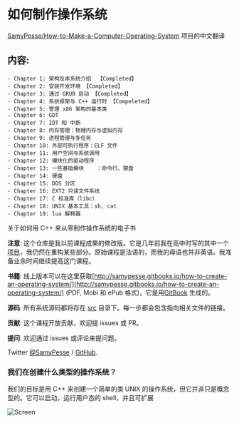 如何制作操作系统
=======================================
[SamyPesse/How-to-Make-a-Computer-Operating-System](https://github.com/SamyPesse/How-to-Make-a-Computer-Operating-System) 项目的中文翻译

## 内容:
	- Chapter 1: 架构及本系统介绍  【Completed】
	- Chapter 2: 安装开发环境 【Completed】
	- Chapter 3: 通过 GRUB 启动 【Completed】
	- Chapter 4: 系统框架与 C++ 运行时 【Compeleted】
	- Chapter 5: 管理 x86 架构的基本类
	- Chapter 6: GDT
	- Chapter 7: IDT 和 中断
	- Chapter 8: 内存管理：物理内存与虚拟内存
	- Chapter 9: 进程管理与多任务
	- Chapter 10: 外部可执行程序：ELF 文件
	- Chapter 11: 用户空间与系统调用
	- Chapter 12: 模块化的驱动程序
	- Chapter 13: 一些基础模块	：命令行、键盘
	- Chapter 14: 硬盘
	- Chapter 15: DOS 分区
	- Chapter 16: EXT2 只读文件系统
	- Chapter 17: C 标准库（libc）
	- Chapter 18: UNIX 基本工具：sh, cat
	- Chapter 19: lua 解释器

关于如何用 C++ 来从零制作操作系统的电子书

**注意**: 这个仓库是我以前课程成果的修改版。它是几年前我在高中时写的其中一个[项目](https://github.com/SamyPesse/devos)，我仍然在重构某些部分。原始课程是法语的，而我的母语也并非英语。我准备业余时间继续提高这门课程。

**书籍**: 
线上版本可以在这里获取[http://samypesse.gitbooks.io/how-to-create-an-operating-system/](http://samypesse.gitbooks.io/how-to-create-an-operating-system/) (PDF, Mobi 和 ePub 格式)，它是用[GitBook](https://www.gitbook.com/) 生成的。

**源码**: 所有系统源码都将存在 [src](https://github.com/SamyPesse/How-to-Make-a-Computer-Operating-System/tree/master/src) 目录下。每一步都会包含指向相关文件的链接。

**贡献**: 这个课程开放贡献，欢迎提 issues 或 PR。

**提问**: 欢迎通过 issues 或评论来提问题。

Twitter [@SamyPesse](https://twitter.com/SamyPesse) / [GitHub](https://github.com/SamyPesse).

### 我们在创建什么类型的操作系统？

我们的目标是用 C++ 来创建一个简单的类 UNIX 的操作系统，但它并非只是概念型的。它可以启动，运行用户态的 shell，并且可扩展

![Screen](./preview.png)
